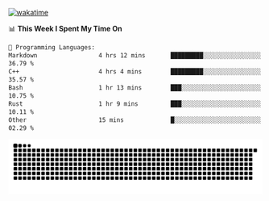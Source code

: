 [![wakatime](https://wakatime.com/badge/user/384f91c6-4eee-411f-8f3b-1b691f58a544.svg)](https://wakatime.com/@384f91c6-4eee-411f-8f3b-1b691f58a544)

<!--START_SECTION:waka-->
📊 **This Week I Spent My Time On** 

```text
💬 Programming Languages: 
Markdown                 4 hrs 12 mins       █████████░░░░░░░░░░░░░░░░   36.79 % 
C++                      4 hrs 4 mins        █████████░░░░░░░░░░░░░░░░   35.57 % 
Bash                     1 hr 13 mins        ███░░░░░░░░░░░░░░░░░░░░░░   10.75 % 
Rust                     1 hr 9 mins         ███░░░░░░░░░░░░░░░░░░░░░░   10.11 % 
Other                    15 mins             █░░░░░░░░░░░░░░░░░░░░░░░░   02.29 % 
```


<!--END_SECTION:waka-->

<picture>
  <source media="(prefers-color-scheme: dark)" srcset="https://raw.githubusercontent.com/fuwx295/fuwx295/output/github-contribution-grid-snake-dark.svg">
  <source media="(prefers-color-scheme: light)" srcset="https://raw.githubusercontent.com/fuwx295/fuwx295/output/github-contribution-grid-snake.svg">
  <img alt="github contribution grid snake animation" src="https://raw.githubusercontent.com/fuwx295/fuwx295/output/github-contribution-grid-snake.svg">
</picture>
